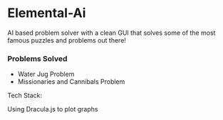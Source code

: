 # Elemental-Ai
AI based problem solver with a clean GUI that solves some of the most famous puzzles and problems out there!


### Problems Solved

* Water Jug Problem
* Missionaries and Cannibals Problem


Tech Stack:

Using Dracula.js to plot graphs



<!-- 

--------------------------------------------------------------------------------
npm init
npm install browserify -g
npm install --save graphdracula raphael

browserify .\Elemental-Ai\Water_Jug_Problem.js -o javascript/index.js
--------------------------------------------------------------------------------


Reference Links:

Dracula JS
https://github.com/strathausen/dracula
https://www.graphdracula.net/documentation/#site-header

Need to watch:
https://bhrigu.me/post/3-jug-problem-python-code/

BFS:
https://cp-algorithms.com/graph/breadth-first-search.html


https://stackoverflow.com/questions/7034/graph-visualization-library-in-javascript
https://en.wikipedia.org/wiki/Missionaries_and_cannibals_problem
https://graphonline.ru/en/
https://linprog.com/main-traveling-salesman-problem
https://github.com/yusekiya/tsp_gui
https://codeburst.io/implementing-dfs-and-bfs-using-javascript-5034f3cee9a1
https://www.algorithms-and-technologies.com/a_star/javascript
https://www.freecodecamp.org/news/8-essential-graph-algorithms-in-javascript/
 -->


